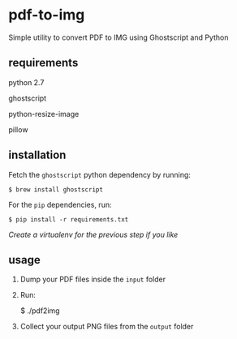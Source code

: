 # pdf-to-img
Simple utility to convert PDF to IMG using Ghostscript and Python


## requirements
python 2.7

ghostscript

python-resize-image

pillow


## installation
Fetch the `ghostscript` python dependency by running:

    $ brew install ghostscript

For the `pip` dependencies, run:

    $ pip install -r requirements.txt

*Create a virtualenv for the previous step if you like*


## usage
1. Dump your PDF files inside the `input` folder
2. Run:

    $ ./pdf2img

3. Collect your output PNG files from the `output` folder
